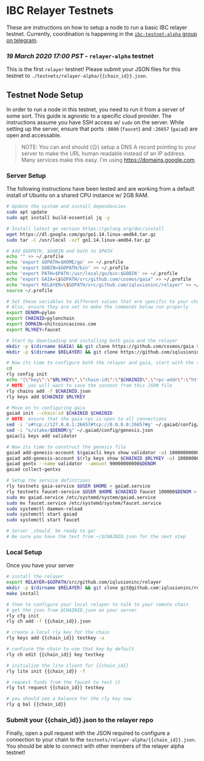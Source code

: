 # IBC Relayer Testnets

These are instructions on how to setup a node to run a basic IBC relayer testnet. Currently, coordination is happening in the [`ibc-testnet-alpha` group on telegram](https://t.me/joinchat/IYdbxRRFYIkj9FR99X3-BA).

### *19 March 2020 17:00 PST* - `relayer-alpha` testnet

This is the first `relayer` testnet! Please submit your JSON files for this testnet to `./testnets/relayer-alpha/{{chain_id}}.json`.

## Testnet Node Setup
In order to run a node in this testnet, you need to run it from a server of some sort. This guide is agnostic to a specific cloud provider. The instructions assume you have SSH access w/ `sudo` on the server. While setting up the server, ensure that ports `:8000` (`faucet`) and `:26657` (`gaiad`) are open and accessable.

> NOTE: You can and should (:wink:) setup a DNS A record pointing to your server to make the URL human readable instead of an IP address. Many services make this easy. I'm using https://domains.google.com.

### Server Setup

The following instructions have been tested and are working from a default install of Ubuntu on a shared CPU instance w/ 2GB RAM.

```bash
# Update the system and install dependancies
sudo apt update
sudo apt install build-essential jq -y

# Install latest go version https://golang.org/doc/install
wget https://dl.google.com/go/go1.14.linux-amd64.tar.gz
sudo tar -C /usr/local -xzf go1.14.linux-amd64.tar.gz

# Add $GOPATH, $GOBIN and both to $PATH
echo "" >> ~/.profile
echo 'export GOPATH=$HOME/go' >> ~/.profile
echo 'export GOBIN=$GOPATH/bin' >> ~/.profile
echo 'export PATH=$PATH:/usr/local/go/bin:$GOBIN' >> ~/.profile
echo "export GAIA=\$GOPATH/src/github.com/cosmos/gaia" >> ~/.profile
echo "export RELAYER=\$GOPATH/src/github.com/iqlusioninc/relayer" >> ~/.profile
source ~/.profile

# Set these variables to different values that are specific to your chain
# Also, ensure they are set to make the commands below run properly
export DENOM=pylon
export CHAINID=pylonchain
export DOMAIN=shitcoincasinos.com
export RLYKEY=faucet

# Start by downloading and installing both gaia and the relayer
mkdir -p $(dirname $GAIA) && git clone https://github.com/cosmos/gaia $GAIA && cd $GAIA && git checkout ibc-alpha && make install
mkdir -p $(dirname $RELAYER) && git clone https://github.com/iqlusioninc/relayer $RELAYER && cd $RELAYER && make install

# Now its time to configure both the relayer and gaia, start with the relayer
cd
rly config init
echo "{\"key\":\"$RLYKEY\",\"chain-id\":\"$CHAINID\",\"rpc-addr\":\"http://$DOMAIN:26657\",\"account-prefix\":\"cosmos\",\"gas\":200000,\"gas-prices\":\"0.025$DENOM\",\"default-denom\":\"$DENOM\",\"trusting-period\":\"330h\"}" > $CHAINID.json
# NOTE: you will want to save the content from this JSON file
rly chains add -f $CHAINID.json
rly keys add $CHAINID $RLYKEY

# Move on to configuring gaia
gaiad init --chain-id $CHAINID $CHAINID
# NOTE: ensure that the gaia rpc is open to all connections
sed -i 's#tcp://127.0.0.1:26657#tcp://0.0.0.0:26657#g' ~/.gaiad/config/config.toml
sed -i "s/stake/$DENOM/g" ~/.gaiad/config/genesis.json
gaiacli keys add validator

# Now its time to construct the genesis file
gaiad add-genesis-account $(gaiacli keys show validator -a) 100000000000$DENOM,10000000samoleans
gaiad add-genesis-account $(rly keys show $CHAINID $RLYKEY -a) 10000000000000$DENOM,10000000samoleans
gaiad gentx --name validator --amount 90000000000$DENOM
gaiad collect-gentxs

# Setup the service definitions
rly testnets gaia-service $USER $HOME > gaiad.service
rly testnets faucet-service $USER $HOME $CHAINID faucet 100000$DENOM > faucet.service
sudo mv gaiad.service /etc/systemd/system/gaiad.service
sudo mv faucet.service /etc/systemd/system/faucet.service
sudo systemctl daemon-reload
sudo systemctl start gaiad
sudo systemctl start faucet

# Server _should_ be ready to go!
# Be sure you have the text from ~/$CHAINID.json for the next step
```

### Local Setup
Once you have your server 

```bash
# install the relayer
export RELAYER=$GOPATH/src/github.com/iqlusioninc/relayer
mkdir -p $(dirname $RELAYER) && git clone git@github.com:iqlusioninc/relayer $RELAYER && cd $RELAYER
make install

# then to configure your local relayer to talk to your remote chain
# get the json from $CHAINID.json on your server
rly cfg init
rly ch add -f {{chain_id}}.json

# create a local rly key for the chain
rly keys add {{chain_id}} testkey -a

# confiure the chain to use that key by default
rly ch edit {{chain_id}} key testkey

# initialize the lite client for {{chain_id}}
rly lite init {{chain_id}} -f

# request funds from the faucet to test it
rly tst request {{chain_id}} testkey

# you should see a balance for the rly key now
rly q bal {{chain_id}}
```

### Submit your {{chain_id}}.json to the relayer repo

Finally, open a pull request with the JSON required to configure a connection to your chain to the `testnets/relayer-alpha/{{chain_id}}.json`. You should be able to connect with other members of the relayer alpha testnet!
